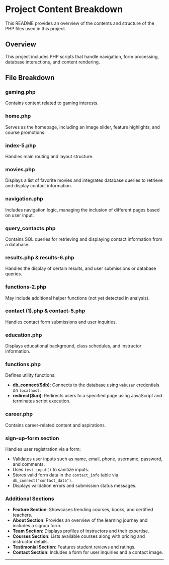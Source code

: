 # Project Content Breakdown

This README provides an overview of the contents and structure of the PHP files used in this project.

## Overview
This project includes PHP scripts that handle navigation, form processing, database interactions, and content rendering.

## File Breakdown

### gaming.php
Contains content related to gaming interests.

### home.php
Serves as the homepage, including an image slider, feature highlights, and course promotions.

### index-5.php
Handles main routing and layout structure.

### movies.php
Displays a list of favorite movies and integrates database queries to retrieve and display contact information.

### navigation.php
Includes navigation logic, managing the inclusion of different pages based on user input.

### query_contacts.php
Contains SQL queries for retrieving and displaying contact information from a database.

### results.php & results-6.php
Handles the display of certain results, and user submissions or database queries.

### functions-2.php
May include additional helper functions (not yet detected in analysis).

### contact (1).php & contact-5.php
Handles contact form submissions and user inquiries.

### education.php
Displays educational background, class schedules, and instructor information.

### functions.php
Defines utility functions:
- **db_connect(\$db)**: Connects to the database using `webuser` credentials on `localhost`.
- **redirect(\$uri)**: Redirects users to a specified page using JavaScript and terminates script execution.

### career.php
Contains career-related content and aspirations.

### sign-up-form section
Handles user registration via a form:
- Validates user inputs such as name, email, phone, username, password, and comments.
- Uses `test_input()` to sanitize inputs.
- Stores valid form data in the `contact_info` table via `db_connect("contact_data")`.
- Displays validation errors and submission status messages.

### Additional Sections
- **Feature Section**: Showcases trending courses, books, and certified teachers.
- **About Section**: Provides an overview of the learning journey and includes a signup form.
- **Team Section**: Displays profiles of instructors and their expertise.
- **Courses Section**: Lists available courses along with pricing and instructor details.
- **Testimonial Section**: Features student reviews and ratings.
- **Contact Section**: Includes a form for user inquiries and a contact image.

---


